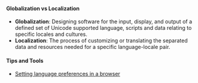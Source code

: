 #### Globalization vs Localization
- **Globalization**: Designing software for the input, display, and output of  a defined set of Unicode supported language, scripts and data relating to specific locales and cultures.
- **Localization**: The process of customizing or translating the separated data and resources needed for a specific language-locale pair.

#### Tips and Tools
- [Setting language preferences in a browser](https://www.w3.org/International/questions/qa-lang-priorities.en)
